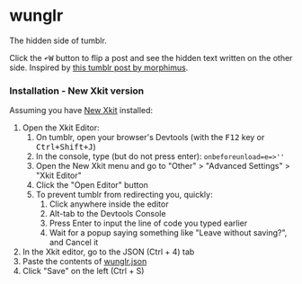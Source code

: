 # wunglr
The hidden side of tumblr.

Click the <kbd>↶W</kbd> button to flip a post and see the hidden text written on the other side. Inspired by [this tumblr post by morphimus](https://www.tumblr.com/morphimus/710837261845037056/it-looked-kinda-like-this-the-post-would-be-the).

### Installation - New Xkit version
Assuming you have [New Xkit](https://github.com/new-xkit/XKit) installed:
1. Open the Xkit Editor:
   1. On tumblr, open your browser's Devtools (with the <kbd>F12</kbd> key or <kbd>Ctrl+Shift+J</kbd>)
   2. In the console, type (but do not press enter): `onbeforeunload=e=>''`
   3. Open the New Xkit menu and go to "Other" > "Advanced Settings" > "Xkit Editor"
   4. Click the "Open Editor" button
   5. To prevent tumblr from redirecting you, quickly:
      1. Click anywhere inside the editor
      2. Alt-tab to the Devtools Console
      3. Press Enter to input the line of code you typed earlier
      4. Wait for a popup saying something like "Leave without saving?", and Cancel it
2. In the Xkit editor, go to the JSON (Ctrl + 4) tab
3. Paste the contents of [wunglr.json](new-xkit-7.9.2/wunglr.json)
4. Click "Save" on the left (Ctrl + S)
